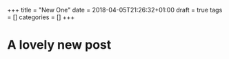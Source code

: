 +++
title = "New One"
date = 2018-04-05T21:26:32+01:00
draft = true
tags = []
categories = []
+++

# A lovely new post
